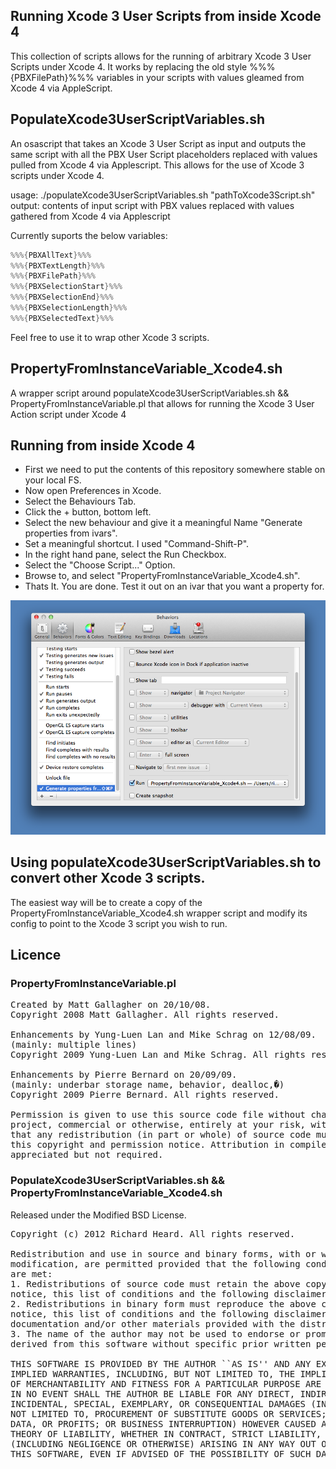 ## Running Xcode 3 User Scripts from inside Xcode 4

This collection of scripts allows for the running of arbitrary Xcode 3 User Scripts under Xcode 4.
It works by replacing the old style %%%{PBXFilePath}%%% variables in your scripts with values gleamed from Xcode 4 via AppleScript.


## PopulateXcode3UserScriptVariables.sh

An osascript that takes an Xcode 3 User Script as input and outputs the same script with all the PBX User Script placeholders replaced with values pulled from Xcode 4 via Applescript.
This allows for the use of Xcode 3 scripts under Xcode 4.

usage: ./populateXcode3UserScriptVariables.sh "pathToXcode3Script.sh" 
output: contents of input script with PBX values replaced with values gathered from Xcode 4 via Applescript

Currently suports the below variables:

```objectivec
%%%{PBXAllText}%%%
%%%{PBXTextLength}%%%
%%%{PBXFilePath}%%%
%%%{PBXSelectionStart}%%%
%%%{PBXSelectionEnd}%%%
%%%{PBXSelectionLength}%%%
%%%{PBXSelectedText}%%%
```

Feel free to use it to wrap other Xcode 3 scripts.

## PropertyFromInstanceVariable_Xcode4.sh

A wrapper script around populateXcode3UserScriptVariables.sh && PropertyFromInstanceVariable.pl that allows for running the Xcode 3 User Action script under Xcode 4



## Running from inside Xcode 4

* First we need to put the contents of this repository somewhere stable on your local FS.
* Now open Preferences in Xcode.
* Select the Behaviours Tab.
* Click the + button, bottom left.
* Select the new behaviour and give it a meaningful Name "Generate properties from ivars".
* Set a meaningful shortcut. I used "Command-Shift-P".
* In the right hand pane, select the Run Checkbox.
* Select the "Choose Script..." Option.
* Browse to, and select "PropertyFromInstanceVariable_Xcode4.sh".
* Thats It. You are done. Test it out on an ivar that you want a property for.

![Complete Behaviours Tab.](https://github.com/heardrwt/Xcode4UserScripts/raw/master/BehavioursTab.png )


## Using populateXcode3UserScriptVariables.sh to convert other Xcode 3 scripts. 

The easiest way will be to create a copy of the PropertyFromInstanceVariable_Xcode4.sh wrapper script and modify its config to point to the Xcode 3 script you wish to run.


## Licence

### PropertyFromInstanceVariable.pl 
<pre>
Created by Matt Gallagher on 20/10/08.
Copyright 2008 Matt Gallagher. All rights reserved.

Enhancements by Yung-Luen Lan and Mike Schrag on 12/08/09.
(mainly: multiple lines)
Copyright 2009 Yung-Luen Lan and Mike Schrag. All rights reserved.

Enhancements by Pierre Bernard on 20/09/09.
(mainly: underbar storage name, behavior, dealloc,�)
Copyright 2009 Pierre Bernard. All rights reserved.

Permission is given to use this source code file without charge in any
project, commercial or otherwise, entirely at your risk, with the condition
that any redistribution (in part or whole) of source code must retain
this copyright and permission notice. Attribution in compiled projects is
appreciated but not required.
</pre>

### PopulateXcode3UserScriptVariables.sh && PropertyFromInstanceVariable_Xcode4.sh
Released under the Modified BSD License. 

<pre>
Copyright (c) 2012 Richard Heard. All rights reserved.

Redistribution and use in source and binary forms, with or without
modification, are permitted provided that the following conditions
are met:
1. Redistributions of source code must retain the above copyright
notice, this list of conditions and the following disclaimer.
2. Redistributions in binary form must reproduce the above copyright
notice, this list of conditions and the following disclaimer in the
documentation and/or other materials provided with the distribution.
3. The name of the author may not be used to endorse or promote products
derived from this software without specific prior written permission.

THIS SOFTWARE IS PROVIDED BY THE AUTHOR ``AS IS'' AND ANY EXPRESS OR
IMPLIED WARRANTIES, INCLUDING, BUT NOT LIMITED TO, THE IMPLIED WARRANTIES
OF MERCHANTABILITY AND FITNESS FOR A PARTICULAR PURPOSE ARE DISCLAIMED.
IN NO EVENT SHALL THE AUTHOR BE LIABLE FOR ANY DIRECT, INDIRECT,
INCIDENTAL, SPECIAL, EXEMPLARY, OR CONSEQUENTIAL DAMAGES (INCLUDING, BUT
NOT LIMITED TO, PROCUREMENT OF SUBSTITUTE GOODS OR SERVICES; LOSS OF USE,
DATA, OR PROFITS; OR BUSINESS INTERRUPTION) HOWEVER CAUSED AND ON ANY
THEORY OF LIABILITY, WHETHER IN CONTRACT, STRICT LIABILITY, OR TORT
(INCLUDING NEGLIGENCE OR OTHERWISE) ARISING IN ANY WAY OUT OF THE USE OF
THIS SOFTWARE, EVEN IF ADVISED OF THE POSSIBILITY OF SUCH DAMAGE.
</pre>

